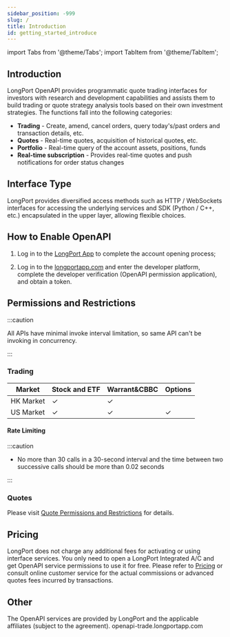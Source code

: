 ```yaml
---
sidebar_position: -999
slug: /
title: Introduction
id: getting_started_introduce
---
```


import Tabs from '@theme/Tabs';
import TabItem from '@theme/TabItem';

## Introduction

LongPort OpenAPI provides programmatic quote trading interfaces for investors with research and development capabilities and assists them to build trading or quote strategy analysis tools based on their own investment strategies. The functions fall into the following categories:

- **Trading** - Create, amend, cancel orders, query today's/past orders and transaction details, etc.
- **Quotes** - Real-time quotes, acquisition of historical quotes, etc.
- **Portfolio** - Real-time query of the account assets, positions, funds
- **Real-time subscription** - Provides real-time quotes and push notifications for order status changes

## Interface Type

LongPort provides diversified access methods such as HTTP / WebSockets interfaces for accessing the underlying services and SDK (Python / C++, etc.) encapsulated in the upper layer, allowing flexible choices.

## How to Enable OpenAPI

1. Log in to the [LongPort App](https://longportapp.com/download) to complete the account opening process;

2. Log in to the [longportapp.com](https://longportapp.com) and enter the developer platform, complete the developer verification (OpenAPI permission application), and obtain a token.

## Permissions and Restrictions

:::caution

All APIs have minimal invoke interval limitation, so same API can't be invoking in concurrency.

:::

### Trading

| Market    | Stock and ETF | Warrant&CBBC | Options |
| --------- | ------------- | ------------ | ------- |
| HK Market | ✓             | ✓            |         |
| US Market | ✓             | ✓            | ✓       |

#### Rate Limiting

:::caution

- No more than 30 calls in a 30-second interval and the time between two successive calls should be more than 0.02 seconds

:::

### Quotes

Please visit [Quote Permissions and Restrictions](/api/quote/level) for details.

## Pricing

LongPort does not charge any additional fees for activating or using interface services. You only need to open a LongPort Integrated A/C and get OpenAPI service permissions to use it for free. Please refer to [Pricing](https://longbridge.hk/rate) or consult online customer service for the actual commissions or advanced quotes fees incurred by transactions.

## Other

The OpenAPI services are provided by LongPort and the applicable affiliates (subject to the agreement).
openapi-trade.longportapp.com
